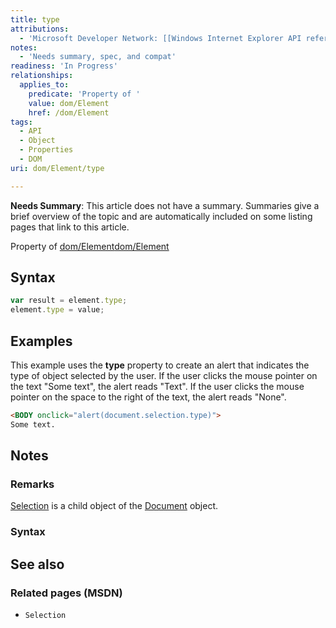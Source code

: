 ```yaml
---
title: type
attributions:
  - 'Microsoft Developer Network: [[Windows Internet Explorer API reference](http://msdn.microsoft.com/en-us/library/ie/hh828809%28v=vs.85%29.aspx) Article]'
notes:
  - 'Needs summary, spec, and compat'
readiness: 'In Progress'
relationships:
  applies_to:
    predicate: 'Property of '
    value: dom/Element
    href: /dom/Element
tags:
  - API
  - Object
  - Properties
  - DOM
uri: dom/Element/type

---
```

**Needs Summary**: This article does not have a summary. Summaries give a brief overview of the topic and are automatically included on some listing pages that link to this article.

Property of [dom/Element](/dom/Element)[dom/Element](/dom/Element)

## <span>Syntax</span>

``` js
var result = element.type;
element.type = value;
```

## <span>Examples</span>

This example uses the **type** property to create an alert that indicates the type of object selected by the user. If the user clicks the mouse pointer on the text "Some text", the alert reads "Text". If the user clicks the mouse pointer on the space to the right of the text, the alert reads "None".

``` html
<BODY onclick="alert(document.selection.type)">
Some text.
```

## <span>Notes</span>

### <span>Remarks</span>

[Selection](/dom/Selection) is a child object of the [Document](/dom/Document) object.

### <span>Syntax</span>

## <span>See also</span>

### <span>Related pages (MSDN)</span>

-   `Selection`
